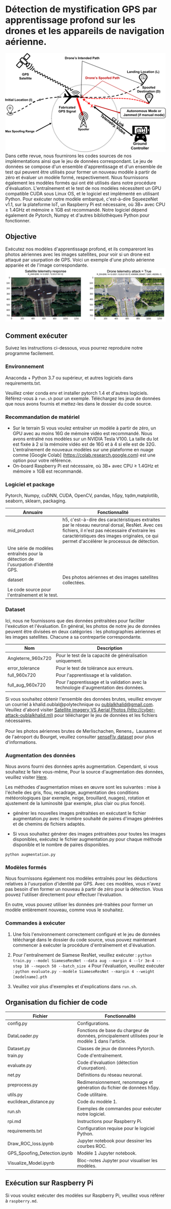 # Détection de mystification GPS par apprentissage profond sur les drones et les appareils de navigation aérienne.
![](images/spoofing_satGPS.png)
Dans cette revue, nous fournirons les codes sources de nos implémentations ainsi que le jeu de données correspondant. Le jeu de données se compose d'un ensemble d'apprentissage et d'un ensemble de test qui peuvent être utilisés pour former un nouveau modèle à partir de zéro et évaluer un modèle formé, respectivement. Nous fournissons également les modèles formés qui ont été utilisés dans notre procédure d'évaluation. L'entraînement et le test de nos modèles nécessitent un GPU compatible CUDA sous Linux OS, et le logiciel est implémenté en utilisant Python. Pour exécuter notre modèle embarqué, c'est-à-dire SqueezeNet v1.1, sur la plateforme IoT, un Raspberry Pi est nécessaire, où 3B+ avec CPU $\ge$ 1.4GHz et mémoire $\ge$ 1GB est recommandé. Notre logiciel dépend également de Pytorch, Numpy et d'autres bibliothèques Python pour fonctionner.

## Objective
Exécutez nos modèles d'apprentissage profond, et ils compareront les photos aériennes avec les images satellites, pour voir si un drone est attaqué par usurpation de GPS.
Voici un exemple d'une photo aérienne appariée et de l'image correspondante.
![](images/3.png)


## Comment exécuter
Suivez les instructions ci-dessous, vous pourrez reproduire notre programme facilement. 

### Environnement
Anaconda + Python 3.7 ou supérieur, et autres logiciels dans requirements.txt.

Veuillez créer conda env et installer pytorch 1.4 et d'autres logiciels. Référez-vous à `run.sh` pour un exemple.
Téléchargez les jeux de données que nous avons fournis et mettez-les dans le dossier du code source. 

### Recommandation de matériel
* Sur le terrain
Si vous voulez entraîner un modèle à partir de zéro, un GPU avec au moins 16G de mémoire vidéo est recommandé.
Nous avons entraîné nos modèles sur un NVIDIA Tesla V100. La taille du lot est fixée à 2 si la mémoire vidéo est de 16G et à 4 si elle est de 32G. 
L'entraînement de nouveaux modèles sur une plateforme en nuage comme [Google Colab] (https://colab.research.google.com) est une option pour votre référence.
* On-board
Raspberry Pi est nécessaire, où 3B+ avec CPU ≥ 1.4GHz et mémoire ≥ 1GB est recommandé.

### Logiciel et package
Pytorch, Numpy, cuDNN, CUDA, OpenCV, pandas, h5py, tqdm,matplotlib, seaborn, sklearn, packaging.


| Annuaire | Fonctionnalité |
| ----------- | ------------------------------------------------------------ |
| mid_product | h5, c'est-à-dire des caractéristiques extraites par le réseau neuronal dorsal, ResNet. Avec ces fichiers, il n'est pas nécessaire d'extraire les caractéristiques des images originales, ce qui permet d'accélérer le processus de détection. |
| Une série de modèles entraînés pour la détection de l'usurpation d'identité GPS.       |
| dataset | Des photos aériennes et des images satellites collectées.                |
|Le code source pour l'entraînement et le test.

### Dataset
Ici, nous ne fournissons que des données prétraitées pour faciliter l'exécution et l'évaluation. En général, les photos de notre jeu de données peuvent être divisées en deux catégories : les photographies aériennes et les images satellites. Chacune a sa contrepartie correspondante.

| Nom | Description |
| ---------------- | ------------------------------------------------------------ |
| Angleterre_960x720 | Pour le test de la capacité de généralisation uniquement.                                                  	|
| error_tolerance | Pour le test de tolérance aux erreurs.	|
| full_960x720 | Pour l'apprentissage et la validation.
| full_aug_960x720 | Pour l'apprentissage et la validation avec la technologie d'augmentation des données.


Si vous souhaitez obtenir l'ensemble des données brutes, veuillez envoyer un courriel à khalid.oublal@polytechnique ou oublalkhalid@gmail.com.
Veuillez d'abord visiter [Satellite imagery VS Aerial Photos (http://cyber-attack-oublalkhalid.ml)](http://cyber-attack-oublalkhalid.ml) pour télécharger le jeu de données et les fichiers nécessaires. 

Pour les photos aériennes brutes de Merlischachen, Renens，Lausanne et de l'aéroport du Bourget, veuillez consulter [senseFly dataset](https://www.sensefly.com/education/datasets/) pour plus d'informations.

### Augmentation des données
Nous avons fourni des données après augmentation. Cependant, si vous souhaitez le faire vous-même,
Pour la source d'augmentation des données, veuillez visiter [Here](https://github.com/oublalkhalid/Cyber-attack-GPS.git).

Les méthodes d'augmentation mises en œuvre sont les suivantes : mise à l'échelle des gris, flou, recadrage, augmentation des conditions météorologiques (par exemple, neige, brouillard, nuages), rotation et ajustement de la luminosité (par exemple, plus clair ou plus foncé).

* générer les nouvelles images prétraitées en exécutant le fichier augmentation.py avec le nombre souhaité de paires d'images générées et de chemins de fichiers adaptés.

* Si vous souhaitez générer des images prétraitées pour toutes les images disponibles, exécutez le fichier augmentation.py pour chaque méthode disponible et le nombre de paires disponibles.


```
python augmentation.py
```

### Modèles formés
Nous fournissons également nos modèles entraînés pour les déductions relatives à l'usurpation d'identité par GPS. Avec ces modèles, vous n'avez pas besoin d'en former un nouveau à partir de zéro pour la détection. Vous pouvez l'utiliser directement pour effectuer l'évaluation.

En outre, vous pouvez utiliser les données pré-traitées pour former un modèle entièrement nouveau, comme vous le souhaitez.

### Commandes à exécuter
1. Une fois l'environnement correctement configuré et le jeu de données téléchargé dans le dossier du code source, vous pouvez maintenant commencer à exécuter la procédure d'entraînement et d'évaluation.
2. Pour l'entraînement de Siamese ResNet, veuillez exécuter :
`python train.py --model SiameseResNet --data aug --margin 4 --lr 3e-4 --step 10 --nepoch 50 --batch_size 4` 
Pour l'évaluation, veuillez exécuter :
`python evaluate.py --modèle SiameseResNet --margin 4 --weight [modelname].pth`

3. Veuillez voir plus d'exemples et d'explications dans `run.sh`.

## Organisation du fichier de code
| Fichier | Fonctionnalité |
| ---------------- | ------------------------------------------------------------ |
| config.py | Configurations.                                                    	|
| DataLoader.py | Fonctions de base du chargeur de données, principalement utilisées pour le modèle 1 dans l'article. 	|
| Dataset.py | Classes de jeux de données Pytorch.                                           	|
| train.py | Code d'entraînement.                                                     	|
| evaluate.py | Code d'évaluation (détection d'usurpation).                                 |
| net.py | Définitions du réseau neuronal.                                        	|
| preprocess.py | Redimensionnement, renommage et génération du fichier de données h5py.                         	|
| utils.py | Code utilitaire.                                                     	|
| euclidean_distance.py | Code du modèle 1.                                                     	|
| run.sh | Exemples de commandes pour exécuter notre logiciel.                             |
| rpi.md | Instructions pour Raspberry Pi.                                        	|
| requirements.txt | Configuration requise pour le logiciel Python.                                      	|
| Draw_ROC_loss.ipynb | Jupyter notebook pour dessiner les courbes ROC.                                 	|
| GPS_Spoofing_Detection.ipynb | Modèle 1 Jupyter notebook.                                          	|
| Visualize_Model.ipynb | Bloc-notes Jupyter pour visualiser les modèles.                          	|


## Exécution sur Raspberry Pi
Si vous voulez exécuter des modèles sur Raspberry Pi, veuillez vous référer à `raspberry.md`.


